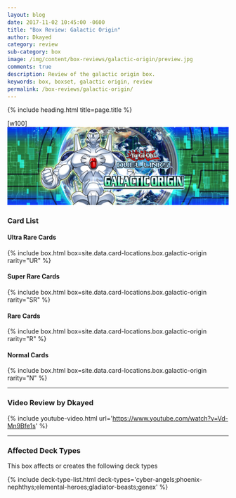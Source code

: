 ```yaml
---
layout: blog
date: 2017-11-02 10:45:00 -0600
title: "Box Review: Galactic Origin"
author: Dkayed
category: review
sub-category: box
image: /img/content/box-reviews/galactic-origin/preview.jpg
comments: true
description: Review of the galactic origin box.
keywords: box, boxset, galactic origin, review
permalink: /box-reviews/galactic-origin/
---
```


{% include heading.html title=page.title %}

[w100]
![](/img/content/box-reviews/galactic-origin/banner.jpg)

### Card List

#### Ultra Rare Cards

{% include box.html box=site.data.card-locations.box.galactic-origin rarity="UR" %}

#### Super Rare Cards

{% include box.html box=site.data.card-locations.box.galactic-origin rarity="SR" %}

#### Rare Cards

{% include box.html box=site.data.card-locations.box.galactic-origin rarity="R" %}

#### Normal Cards

{% include box.html box=site.data.card-locations.box.galactic-origin rarity="N" %}

---

### Video Review by Dkayed

{% include youtube-video.html url='https://www.youtube.com/watch?v=Vd-Mn9Bfe1s' %}

---

### Affected Deck Types
This box affects or creates the following deck types

{% include deck-type-list.html deck-types='cyber-angels;phoenix-nephthys;elemental-heroes;gladiator-beasts;genex' %}